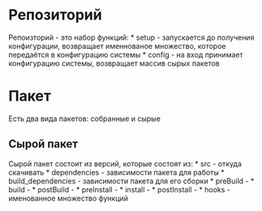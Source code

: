 # Репозиторий

Репоизторий - это набор функций:
    * setup - запускается до получения конфигурации, возвращает именнованое множество, которое передаётся в конфигурацию системы
    * config - на вход принимает конфигурацию системы, возвращает массив сырых пакетов


# Пакет

Есть два вида пакетов: собранные и сырые

## Сырой пакет

Сырой пакет состоит из версий, которые состоят из:
    * src - откуда скачивать
    * dependencies - зависимости пакета для работы
    * build_dependencies - зависимости пакета для его сборки
    * preBuild - 
    * build - 
    * postBuild - 
    * preInstall - 
    * install - 
    * postInstall - 
    * hooks - именованное множество функций
